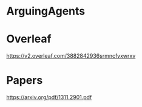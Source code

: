 # ArguingAgents

# Overleaf
https://v2.overleaf.com/3882842936srmncfvxwrxv

# Papers
https://arxiv.org/pdf/1311.2901.pdf

